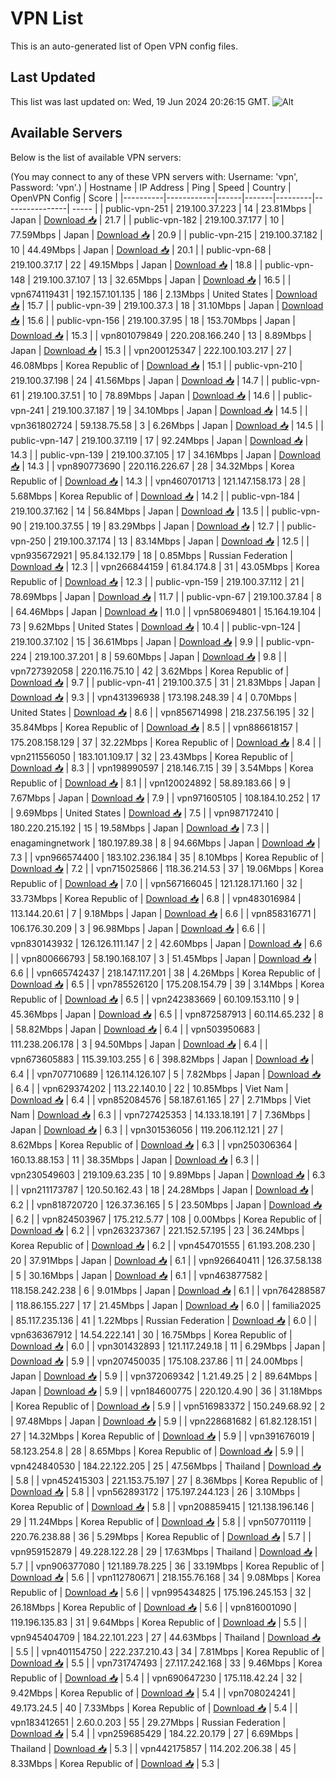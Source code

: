# VPN List

This is an auto-generated list of Open VPN config files.

## Last Updated

This list was last updated on: Wed, 19 Jun 2024 20:26:15 GMT.
![Alt](https://repobeats.axiom.co/api/embed/186b98318ef1479477931607c1ad7d823f12451f.svg "Repobeats analytics image")

## Available Servers

Below is the list of available VPN servers:

(You may connect to any of these VPN servers with: Username: 'vpn', Password: 'vpn'.)
| Hostname | IP Address | Ping | Speed | Country | OpenVPN Config | Score |
|----------|------------|------|-------|---------|----------------| ----- |
| public-vpn-251 | 219.100.37.223 | 14 | 23.81Mbps | Japan | [Download 📥](./configs/server_0_JP.ovpn) | 21.7 |
| public-vpn-182 | 219.100.37.177 | 10 | 77.59Mbps | Japan | [Download 📥](./configs/server_1_JP.ovpn) | 20.9 |
| public-vpn-215 | 219.100.37.182 | 10 | 44.49Mbps | Japan | [Download 📥](./configs/server_2_JP.ovpn) | 20.1 |
| public-vpn-68 | 219.100.37.17 | 22 | 49.15Mbps | Japan | [Download 📥](./configs/server_3_JP.ovpn) | 18.8 |
| public-vpn-148 | 219.100.37.107 | 13 | 32.65Mbps | Japan | [Download 📥](./configs/server_4_JP.ovpn) | 16.5 |
| vpn674119431 | 192.157.101.135 | 186 | 2.13Mbps | United States | [Download 📥](./configs/server_5_US.ovpn) | 15.7 |
| public-vpn-39 | 219.100.37.3 | 18 | 31.10Mbps | Japan | [Download 📥](./configs/server_6_JP.ovpn) | 15.6 |
| public-vpn-156 | 219.100.37.95 | 18 | 153.70Mbps | Japan | [Download 📥](./configs/server_7_JP.ovpn) | 15.3 |
| vpn801079849 | 220.208.166.240 | 13 | 8.89Mbps | Japan | [Download 📥](./configs/server_8_JP.ovpn) | 15.3 |
| vpn200125347 | 222.100.103.217 | 27 | 46.08Mbps | Korea Republic of | [Download 📥](./configs/server_9_KR.ovpn) | 15.1 |
| public-vpn-210 | 219.100.37.198 | 24 | 41.56Mbps | Japan | [Download 📥](./configs/server_10_JP.ovpn) | 14.7 |
| public-vpn-61 | 219.100.37.51 | 10 | 78.89Mbps | Japan | [Download 📥](./configs/server_11_JP.ovpn) | 14.6 |
| public-vpn-241 | 219.100.37.187 | 19 | 34.10Mbps | Japan | [Download 📥](./configs/server_12_JP.ovpn) | 14.5 |
| vpn361802724 | 59.138.75.58 | 3 | 6.26Mbps | Japan | [Download 📥](./configs/server_13_JP.ovpn) | 14.5 |
| public-vpn-147 | 219.100.37.119 | 17 | 92.24Mbps | Japan | [Download 📥](./configs/server_14_JP.ovpn) | 14.3 |
| public-vpn-139 | 219.100.37.105 | 17 | 34.16Mbps | Japan | [Download 📥](./configs/server_15_JP.ovpn) | 14.3 |
| vpn890773690 | 220.116.226.67 | 28 | 34.32Mbps | Korea Republic of | [Download 📥](./configs/server_16_KR.ovpn) | 14.3 |
| vpn460701713 | 121.147.158.173 | 28 | 5.68Mbps | Korea Republic of | [Download 📥](./configs/server_17_KR.ovpn) | 14.2 |
| public-vpn-184 | 219.100.37.162 | 14 | 56.84Mbps | Japan | [Download 📥](./configs/server_18_JP.ovpn) | 13.5 |
| public-vpn-90 | 219.100.37.55 | 19 | 83.29Mbps | Japan | [Download 📥](./configs/server_19_JP.ovpn) | 12.7 |
| public-vpn-250 | 219.100.37.174 | 13 | 83.14Mbps | Japan | [Download 📥](./configs/server_20_JP.ovpn) | 12.5 |
| vpn935672921 | 95.84.132.179 | 18 | 0.85Mbps | Russian Federation | [Download 📥](./configs/server_21_RU.ovpn) | 12.3 |
| vpn266844159 | 61.84.174.8 | 31 | 43.05Mbps | Korea Republic of | [Download 📥](./configs/server_22_KR.ovpn) | 12.3 |
| public-vpn-159 | 219.100.37.112 | 21 | 78.69Mbps | Japan | [Download 📥](./configs/server_23_JP.ovpn) | 11.7 |
| public-vpn-67 | 219.100.37.84 | 8 | 64.46Mbps | Japan | [Download 📥](./configs/server_24_JP.ovpn) | 11.0 |
| vpn580694801 | 15.164.19.104 | 73 | 9.62Mbps | United States | [Download 📥](./configs/server_25_US.ovpn) | 10.4 |
| public-vpn-124 | 219.100.37.102 | 15 | 36.61Mbps | Japan | [Download 📥](./configs/server_26_JP.ovpn) | 9.9 |
| public-vpn-224 | 219.100.37.201 | 8 | 59.60Mbps | Japan | [Download 📥](./configs/server_27_JP.ovpn) | 9.8 |
| vpn727392058 | 220.116.75.10 | 42 | 3.62Mbps | Korea Republic of | [Download 📥](./configs/server_28_KR.ovpn) | 9.7 |
| public-vpn-41 | 219.100.37.5 | 31 | 21.83Mbps | Japan | [Download 📥](./configs/server_29_JP.ovpn) | 9.3 |
| vpn431396938 | 173.198.248.39 | 4 | 0.70Mbps | United States | [Download 📥](./configs/server_30_US.ovpn) | 8.6 |
| vpn856714998 | 218.237.56.195 | 32 | 35.84Mbps | Korea Republic of | [Download 📥](./configs/server_31_KR.ovpn) | 8.5 |
| vpn886618157 | 175.208.158.129 | 37 | 32.22Mbps | Korea Republic of | [Download 📥](./configs/server_32_KR.ovpn) | 8.4 |
| vpn211556050 | 183.101.109.17 | 32 | 23.43Mbps | Korea Republic of | [Download 📥](./configs/server_33_KR.ovpn) | 8.3 |
| vpn198990597 | 218.146.7.15 | 39 | 3.54Mbps | Korea Republic of | [Download 📥](./configs/server_34_KR.ovpn) | 8.1 |
| vpn120024892 | 58.89.183.66 | 9 | 7.67Mbps | Japan | [Download 📥](./configs/server_35_JP.ovpn) | 7.9 |
| vpn971605105 | 108.184.10.252 | 17 | 9.69Mbps | United States | [Download 📥](./configs/server_36_US.ovpn) | 7.5 |
| vpn987172410 | 180.220.215.192 | 15 | 19.58Mbps | Japan | [Download 📥](./configs/server_37_JP.ovpn) | 7.3 |
| enagamingnetwork | 180.197.89.38 | 8 | 94.66Mbps | Japan | [Download 📥](./configs/server_38_JP.ovpn) | 7.3 |
| vpn966574400 | 183.102.236.184 | 35 | 8.10Mbps | Korea Republic of | [Download 📥](./configs/server_39_KR.ovpn) | 7.2 |
| vpn715025866 | 118.36.214.53 | 37 | 19.06Mbps | Korea Republic of | [Download 📥](./configs/server_40_KR.ovpn) | 7.0 |
| vpn567166045 | 121.128.171.160 | 32 | 33.73Mbps | Korea Republic of | [Download 📥](./configs/server_41_KR.ovpn) | 6.8 |
| vpn483016984 | 113.144.20.61 | 7 | 9.18Mbps | Japan | [Download 📥](./configs/server_42_JP.ovpn) | 6.6 |
| vpn858316771 | 106.176.30.209 | 3 | 96.98Mbps | Japan | [Download 📥](./configs/server_43_JP.ovpn) | 6.6 |
| vpn830143932 | 126.126.111.147 | 2 | 42.60Mbps | Japan | [Download 📥](./configs/server_44_JP.ovpn) | 6.6 |
| vpn800666793 | 58.190.168.107 | 3 | 51.45Mbps | Japan | [Download 📥](./configs/server_45_JP.ovpn) | 6.6 |
| vpn665742437 | 218.147.117.201 | 38 | 4.26Mbps | Korea Republic of | [Download 📥](./configs/server_46_KR.ovpn) | 6.5 |
| vpn785526120 | 175.208.154.79 | 39 | 3.14Mbps | Korea Republic of | [Download 📥](./configs/server_47_KR.ovpn) | 6.5 |
| vpn242383669 | 60.109.153.110 | 9 | 45.36Mbps | Japan | [Download 📥](./configs/server_48_JP.ovpn) | 6.5 |
| vpn872587913 | 60.114.65.232 | 8 | 58.82Mbps | Japan | [Download 📥](./configs/server_49_JP.ovpn) | 6.4 |
| vpn503950683 | 111.238.206.178 | 3 | 94.50Mbps | Japan | [Download 📥](./configs/server_50_JP.ovpn) | 6.4 |
| vpn673605883 | 115.39.103.255 | 6 | 398.82Mbps | Japan | [Download 📥](./configs/server_51_JP.ovpn) | 6.4 |
| vpn707710689 | 126.114.126.107 | 5 | 7.82Mbps | Japan | [Download 📥](./configs/server_52_JP.ovpn) | 6.4 |
| vpn629374202 | 113.22.140.10 | 22 | 10.85Mbps | Viet Nam | [Download 📥](./configs/server_53_VN.ovpn) | 6.4 |
| vpn852084576 | 58.187.61.165 | 27 | 2.71Mbps | Viet Nam | [Download 📥](./configs/server_54_VN.ovpn) | 6.3 |
| vpn727425353 | 14.133.18.191 | 7 | 7.36Mbps | Japan | [Download 📥](./configs/server_55_JP.ovpn) | 6.3 |
| vpn301536056 | 119.206.112.121 | 27 | 8.62Mbps | Korea Republic of | [Download 📥](./configs/server_56_KR.ovpn) | 6.3 |
| vpn250306364 | 160.13.88.153 | 11 | 38.35Mbps | Japan | [Download 📥](./configs/server_57_JP.ovpn) | 6.3 |
| vpn230549603 | 219.109.63.235 | 10 | 9.89Mbps | Japan | [Download 📥](./configs/server_58_JP.ovpn) | 6.3 |
| vpn211173787 | 120.50.162.43 | 18 | 24.28Mbps | Japan | [Download 📥](./configs/server_59_JP.ovpn) | 6.2 |
| vpn818720720 | 126.37.36.165 | 5 | 23.50Mbps | Japan | [Download 📥](./configs/server_60_JP.ovpn) | 6.2 |
| vpn824503967 | 175.212.5.77 | 108 | 0.00Mbps | Korea Republic of | [Download 📥](./configs/server_61_KR.ovpn) | 6.2 |
| vpn263237367 | 221.152.57.195 | 23 | 36.24Mbps | Korea Republic of | [Download 📥](./configs/server_62_KR.ovpn) | 6.2 |
| vpn454701555 | 61.193.208.230 | 20 | 37.91Mbps | Japan | [Download 📥](./configs/server_63_JP.ovpn) | 6.1 |
| vpn926640411 | 126.37.58.138 | 5 | 30.16Mbps | Japan | [Download 📥](./configs/server_64_JP.ovpn) | 6.1 |
| vpn463877582 | 118.158.242.238 | 6 | 9.01Mbps | Japan | [Download 📥](./configs/server_65_JP.ovpn) | 6.1 |
| vpn764288587 | 118.86.155.227 | 17 | 21.45Mbps | Japan | [Download 📥](./configs/server_66_JP.ovpn) | 6.0 |
| familia2025 | 85.117.235.136 | 41 | 1.22Mbps | Russian Federation | [Download 📥](./configs/server_67_RU.ovpn) | 6.0 |
| vpn636367912 | 14.54.222.141 | 30 | 16.75Mbps | Korea Republic of | [Download 📥](./configs/server_68_KR.ovpn) | 6.0 |
| vpn301432893 | 121.117.249.18 | 11 | 6.29Mbps | Japan | [Download 📥](./configs/server_69_JP.ovpn) | 5.9 |
| vpn207450035 | 175.108.237.86 | 11 | 24.00Mbps | Japan | [Download 📥](./configs/server_70_JP.ovpn) | 5.9 |
| vpn372069342 | 1.21.49.25 | 2 | 89.64Mbps | Japan | [Download 📥](./configs/server_71_JP.ovpn) | 5.9 |
| vpn184600775 | 220.120.4.90 | 36 | 31.18Mbps | Korea Republic of | [Download 📥](./configs/server_72_KR.ovpn) | 5.9 |
| vpn516983372 | 150.249.68.92 | 2 | 97.48Mbps | Japan | [Download 📥](./configs/server_73_JP.ovpn) | 5.9 |
| vpn228681682 | 61.82.128.151 | 27 | 14.32Mbps | Korea Republic of | [Download 📥](./configs/server_74_KR.ovpn) | 5.9 |
| vpn391676019 | 58.123.254.8 | 28 | 8.65Mbps | Korea Republic of | [Download 📥](./configs/server_75_KR.ovpn) | 5.9 |
| vpn424840530 | 184.22.122.205 | 25 | 47.56Mbps | Thailand | [Download 📥](./configs/server_76_TH.ovpn) | 5.8 |
| vpn452415303 | 221.153.75.197 | 27 | 8.36Mbps | Korea Republic of | [Download 📥](./configs/server_77_KR.ovpn) | 5.8 |
| vpn562893172 | 175.197.244.123 | 26 | 3.10Mbps | Korea Republic of | [Download 📥](./configs/server_78_KR.ovpn) | 5.8 |
| vpn208859415 | 121.138.196.146 | 29 | 11.24Mbps | Korea Republic of | [Download 📥](./configs/server_79_KR.ovpn) | 5.8 |
| vpn507701119 | 220.76.238.88 | 36 | 5.29Mbps | Korea Republic of | [Download 📥](./configs/server_80_KR.ovpn) | 5.7 |
| vpn959152879 | 49.228.122.28 | 29 | 17.63Mbps | Thailand | [Download 📥](./configs/server_81_TH.ovpn) | 5.7 |
| vpn906377080 | 121.189.78.225 | 36 | 33.19Mbps | Korea Republic of | [Download 📥](./configs/server_82_KR.ovpn) | 5.6 |
| vpn112780671 | 218.155.76.168 | 34 | 9.08Mbps | Korea Republic of | [Download 📥](./configs/server_83_KR.ovpn) | 5.6 |
| vpn995434825 | 175.196.245.153 | 32 | 26.18Mbps | Korea Republic of | [Download 📥](./configs/server_84_KR.ovpn) | 5.6 |
| vpn816001090 | 119.196.135.83 | 31 | 9.64Mbps | Korea Republic of | [Download 📥](./configs/server_85_KR.ovpn) | 5.5 |
| vpn945404709 | 184.22.101.223 | 27 | 44.63Mbps | Thailand | [Download 📥](./configs/server_86_TH.ovpn) | 5.5 |
| vpn401154750 | 222.237.210.43 | 34 | 7.81Mbps | Korea Republic of | [Download 📥](./configs/server_87_KR.ovpn) | 5.5 |
| vpn731747493 | 27.117.242.168 | 33 | 9.46Mbps | Korea Republic of | [Download 📥](./configs/server_88_KR.ovpn) | 5.4 |
| vpn690647230 | 175.118.42.24 | 32 | 9.42Mbps | Korea Republic of | [Download 📥](./configs/server_89_KR.ovpn) | 5.4 |
| vpn708024241 | 49.173.24.5 | 40 | 7.33Mbps | Korea Republic of | [Download 📥](./configs/server_90_KR.ovpn) | 5.4 |
| vpn183412651 | 2.60.0.203 | 55 | 29.27Mbps | Russian Federation | [Download 📥](./configs/server_91_RU.ovpn) | 5.4 |
| vpn259685429 | 184.22.20.179 | 27 | 6.69Mbps | Thailand | [Download 📥](./configs/server_92_TH.ovpn) | 5.3 |
| vpn442175857 | 114.202.206.38 | 45 | 8.33Mbps | Korea Republic of | [Download 📥](./configs/server_93_KR.ovpn) | 5.3 |
